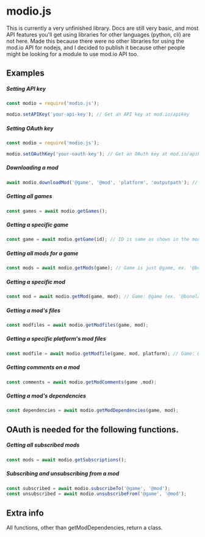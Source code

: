 # modio.js

This is currently a very unfinished library.
Docs are still very basic, and most API features you'll get using libraries for other languages (python, cli) are not here.
Made this because there were no other libraries for using the mod.io API for nodejs, and I decided to publish it because other people might be looking for a module to use mod.io API too.

## Examples


##### Setting API key

```js
const modio = require('modio.js');

modio.setAPIKey('your-api-key'); // Get an API key at mod.io/apikey
```

##### Setting OAuth key

```js
const modio = require('modio.js');

modio.setOAuthKey('your-oauth-key'); // Get an OAuth key at mod.io/apikey
```

##### Downloading a mod

```js
await modio.downloadMod('@game', '@mod', 'platform', 'outputpath'); //  Uses ID's like'@bonelab', '@m60'. File id's are not supported yet, but will be in a future update.
```

##### Getting all games

```js
const games = await modio.getGames();
```

##### Getting a specific game

```js
const game = await modio.getGame(id); // ID is same as shown in the mod download example ('@bonelab')
```

##### Getting all mods for a game

```js
const mods = await modio.getMods(game); // Game is just @game, ex. '@bonelab'
```

##### Getting a specific mod

```js
const mod = await modio.getMod(game, mod); // Game: @game (ex. '@bonelab'), mod: @mod (ex. '@m60')
```

##### Getting a mod's files

```js
const modfiles = await modio.getModfiles(game, mod);
```

##### Getting a specific platform's mod files

```js
const modfile = await modio.getModfile(game, mod, platform); // Game: @game (ex. '@bonelab'), mod: @mod (ex. '@m60'), platform: 'platform', ex. 'windows'
```

##### Getting comments on a mod

```js
const comments = await modio.getModComments(game ,mod);
```

##### Getting a mod's dependencies

```js
const dependencies = await modio.getModDependencies(game, mod);
```
## OAuth is needed for the following functions.

##### Getting all subscribed mods

```js
const mods = await modio.getSubscriptions();
```

##### Subscribing and unsubscribing from a mod

```js
const subscribed = await modio.subscribeTo('@game', '@mod');
const unsubscribed = await modio.unsubscribeFrom('@game', '@mod');
```

## Extra info

All functions, other than getModDependencies, return a class.
